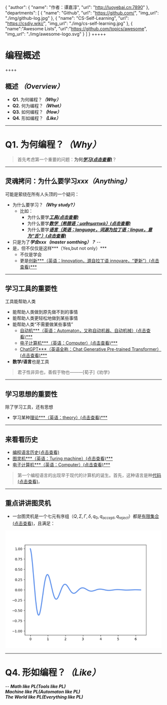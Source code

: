 {
    "author": {
        "name": "作者：谭嘉淳",
        "url": "http://luoyebai.cn:7890"
    },
    "departments": [
        {
            "name": "Github",
            "url": "https://github.com/",
            "img_url": "./img/github-log.jpg"
        },
        {
            "name": "CS-Self-Learning",
            "url": "https://csdiy.wiki/",
            "img_url": "./img/cs-self-learning.jpg"
        },
        {
            "name":"Awesome Lists",
            "url":"https://github.com/topics/awesome",
            "img_url": "./img/awesome-logo.svg"
        }
    ]
}
+++++

# **编程概述**

++++

## 概述 ***（Overview）***
+ **Q1.** 为何编程？***（Why）***
+ **Q2.** 何为编程？***（What）***
+ **Q3.** 如何编程？***（How）***
+ **Q4.** 形如编程？***（Like）***

---

# **Q1.** 为何编程？***（Why）***

> 首先考虑第一个重要的问题：**为何**[***学习(点击查看)***](https://zh.wikipedia.org/wiki/%E5%AD%A6%E4%B9%A0)？

----

## **灵魂拷问**：为什么要学习***xxx（Anything）***
可能是萦绕在所有人头顶的一个<red>疑问</red>：

- 为什么要学习？***（Why study?）***
    - 比如：
        - 为什么要学[***工具(点击查看)***](https://zh.wikipedia.org/wiki/%E6%95%B0%E5%AD%A6)
        - 为什么要学[***数学（希腊语：μαθηματικά）(点击查看)***](https://zh.wikipedia.org/wiki/%E6%95%B0%E5%AD%A6)
        - 为什么要学[***语言（英语：language，词源为拉丁语：lingua，意为“舌”）(点击查看)***](https://zh.wikipedia.org/wiki/%E8%AA%9E%E8%A8%80)
- 只是为了***学会xxx（master somthing）？***
--
- 是，但不仅仅是这样***（Yes,but not only）***
    - 不仅是学会
    - 更是[创新***（英语：Innovation，源自拉丁语 innovare，“更新”）(点击查看)***](https://zh.wikipedia.org/wiki/%E5%89%B5%E6%96%B0)
----
## **学习工具**的重要性

工具能帮助人类

- 能帮助人类做到原先做不到的事情 
- 能帮助人类更轻松地做到某些事情
- 能帮助人类“不需要做某些事情”
    - [自动机***（英语：Automaton，又称自动机器、自动机械）(点击查看)***](https://zh.wikipedia.org/wiki/%E8%87%AA%E5%8B%95%E6%A9%9F)
    - [电子计算机***（英语：Computer）(点击查看)***](https://zh.wikipedia.org/wiki/%E7%94%B5%E5%AD%90%E8%AE%A1%E7%AE%97%E6%9C%BA)
    - [ChatGPT***（英语全称：Chat Generative Pre-trained Transformer）(点击查看)***](https://zh.wikipedia.org/wiki/ChatGPT)
- **数学/语言**也是工具

> 君子性非异也，善假于物也———[荀子]《劝学》

----
## **学习思想**的重要性

除了学习工具，还有思想

- 学习某种[理论***（英语：theory）(点击查看)***](https://zh.wikipedia.org/wiki/%E7%90%86%E8%AB%96)

----

## 来看看历史

- [编程语言历史(点击查看)](https://zh.wikipedia.org/zh-cn/%E7%A8%8B%E5%BC%8F%E8%AA%9E%E8%A8%80%E6%AD%B7%E5%8F%B2)
- [图灵机***（英语：Turing machine）(点击查看)***](https://zh.wikipedia.org/wiki/%E5%9B%BE%E7%81%B5%E6%9C%BA)
- [电子计算机***（英语：Computer）(点击查看)***](https://zh.wikipedia.org/wiki/%E7%94%B5%E5%AD%90%E8%AE%A1%E7%AE%97%E6%9C%BA)

> 第一个编程语言的出现早于现代的计算机的诞生。首先，这种语言是种[代码(点击查看)](https://zh.wikipedia.org/wiki/%E4%BB%A3%E7%A0%81)。 


----

## 重点讲讲图灵机

- 一台图灵机是一个七元有序组$（Q,\Sigma,\Gamma,\delta,q_0,q_{accept},q_{reject}）$都是[有限集合(点击查看)](https://zh.wikipedia.org/wiki/%E6%9C%89%E9%99%90%E9%9B%86%E5%90%88)，且满足：

![Animation](./img/animation.gif)

---

# **Q4.** 形如编程？***（Like）***

--
***Math like PL(Tools like PL)***<br>
***Machine like PL(Automaton like PL)***<br>
***The World like PL(Everything like PL)***<br>
